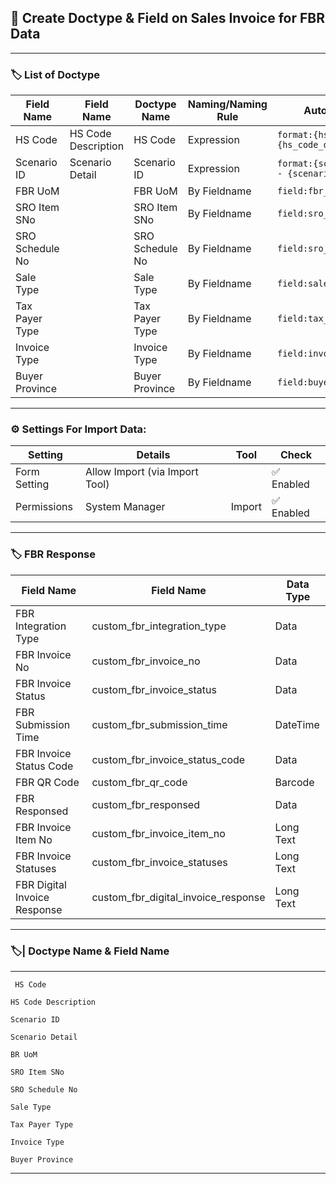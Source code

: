 ## 🔹 Create Doctype & Field on Sales Invoice for FBR Data

---

### 🏷️ List of Doctype


| Field Name         |  Field Name             | Doctype Name          |  Naming/Naming Rule |                    Auto Name                |
|--------------------|-------------------------|-----------------------|---------------------|---------------------------------------------|
| HS Code            | HS Code Description     | HS Code               | Expression          | `format:{hs_code} - {hs_code_description}`  |
| Scenario ID        | Scenario Detail         | Scenario ID           | Expression          | `format:{scenario_id} - {scenario_detail}`  |
| FBR UoM            |                         | FBR UoM               | By Fieldname        | `field:fbr_uom`                             |
| SRO Item SNo       |                         | SRO Item SNo          | By Fieldname        | `field:sro_item_sno`                        |
| SRO Schedule No    |                         | SRO Schedule No       | By Fieldname        | `field:sro_schedule_no`                     |
| Sale Type          |                         | Sale Type             | By Fieldname        | `field:sale_type`                           |
| Tax Payer Type     |                         | Tax Payer Type        | By Fieldname        | `field:tax_payer_type`                      |
| Invoice Type       |                         | Invoice Type          | By Fieldname        | `field:invoice_type`                        |
| Buyer Province     |                         | Buyer Province        | By Fieldname        | `field:buyer_province`                      |

---


### ⚙️ Settings For Import Data:

| Setting         | Details                          |  Tool      |    Check    |
|-----------------|----------------------------------|------------|-------------|
| Form Setting    | Allow Import (via Import Tool)   |            | ✅ Enabled  |
| Permissions     | System Manager                   | Import     | ✅ Enabled  |

---

### 🏷️ FBR Response


| Field Name                      |  Field Name                          |    Data Type          | 
|---------------------------------|--------------------------------------|-----------------------|
| FBR Integration Type            | custom_fbr_integration_type          |   Data                | 
| FBR Invoice No                  | custom_fbr_invoice_no                |   Data                | 
| FBR Invoice Status              | custom_fbr_invoice_status            |   Data                |                   
| FBR Submission Time             | custom_fbr_submission_time           |   DateTime            |                   
| FBR Invoice Status Code         | custom_fbr_invoice_status_code       |   Data                |                   
| FBR QR Code                     | custom_fbr_qr_code                   |   Barcode             |                    
| FBR Responsed                   | custom_fbr_responsed                 |   Data                |                    
| FBR Invoice Item No             | custom_fbr_invoice_item_no           |   Long Text           |                    
| FBR Invoice Statuses            | custom_fbr_invoice_statuses          |   Long Text           |                    
| FBR Digital Invoice Response    | custom_fbr_digital_invoice_response  |   Long Text           |                    


---


### 🏷️| Doctype Name & Field Name
---

```
 HS Code 
```
```
HS Code Description
```
```
Scenario ID
```
```
Scenario Detail
```
```
BR UoM
```
```
SRO Item SNo
```
```
SRO Schedule No
```
```
Sale Type
```
```
Tax Payer Type
```
```
Invoice Type     
```
```
Buyer Province
```
---
